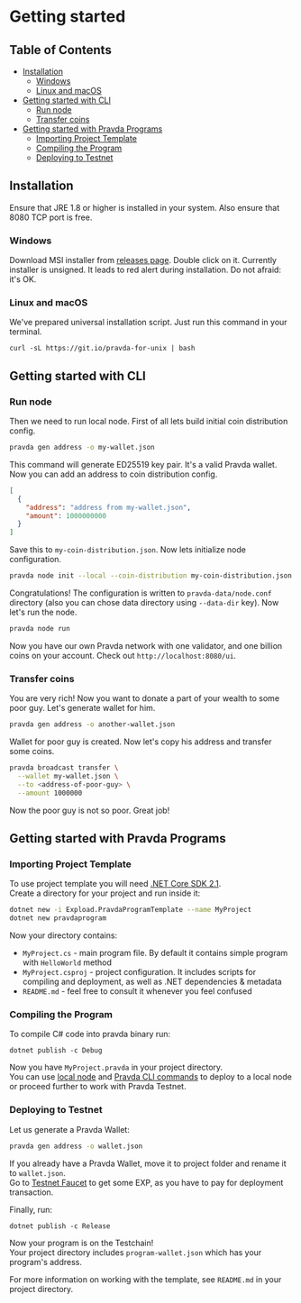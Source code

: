 # Getting started

## Table of Contents

- [Installation](#Installation)
  - [Windows](#Windows)
  - [Linux and macOS](#Linux-and-macOS)
- [Getting started with CLI](#Getting-started-with-CLI)
  - [Run node](#Run-node)
  - [Transfer coins](#Transfer-coins)
- [Getting started with Pravda Programs](#Getting-started-with-Pravda-Programs)
  - [Importing Project Template](#Importing-Project-Template)
  - [Compiling the Program](#Compiling-the-Program)
  - [Deploying to Testnet](#Deploying-to-Testnet)

## Installation

Ensure that JRE 1.8 or higher is installed in your system. Also ensure that 8080 TCP port is free.

### Windows

Download MSI installer from [releases page](https://github.com/expload/pravda/releases). Double click on it. Currently installer is unsigned. It leads to red alert during installation. Do not afraid: it's OK.

### Linux and macOS

We've prepared universal installation script. Just run this command in your terminal.

```
curl -sL https://git.io/pravda-for-unix | bash
```

## Getting started with CLI

### Run node

Then we need to run local node. First of all lets build initial coin distribution config. 

```bash
pravda gen address -o my-wallet.json
```

This command will generate ED25519 key pair. It's a valid Pravda wallet. Now you can add an address to coin distribution config.

```json
[
  {
    "address": "address from my-wallet.json",
    "amount": 1000000000
  }
]
```

Save this to `my-coin-distribution.json`. Now lets initialize node configuration.

```bash
pravda node init --local --coin-distribution my-coin-distribution.json
```

Congratulations! The configuration is written to `pravda-data/node.conf` directory (also you can chose data directory using `--data-dir` key). Now let's run the node.

```bash
pravda node run
```

Now you have our own Pravda network with one validator, and one billion coins on your account. Check out `http://localhost:8080/ui`. 

### Transfer coins

You are very rich! Now you want to donate a part of your wealth to some poor guy. Let's generate wallet for him.

```bash
pravda gen address -o another-wallet.json
```
  
Wallet for poor guy is created. Now let's copy his address and transfer some coins.

```bash
pravda broadcast transfer \
  --wallet my-wallet.json \
  --to <address-of-poor-guy> \
  --amount 1000000
```

Now the poor guy is not so poor. Great job!

## Getting started with Pravda Programs

### Importing Project Template

To use project template you will need [.NET Core SDK 2.1](https://www.microsoft.com/net/download/dotnet-core/2.1).  
Create a directory for your project and run inside it:  
```bash
dotnet new -i Expload.PravdaProgramTemplate --name MyProject
dotnet new pravdaprogram
```
Now your directory contains:
 - `MyProject.cs` - main program file. By default it contains simple program with `HelloWorld` method
 - `MyProject.csproj` - project configuration. It includes scripts for compiling and deployment, as well as .NET dependencies & metadata
 - `README.md` - feel free to consult it whenever you feel confused

### Compiling the Program

To compile C# code into pravda binary run:
```
dotnet publish -c Debug
```
Now you have `MyProject.pravda` in your project directory.  
You can use [local node](#Getting-started-with-CLI) and [Pravda CLI commands](https://github.com/expload/pravda/blob/master/doc/ref/cli/pravda-broadcast-deploy.md) to deploy to a local node or proceed further to work with Pravda Testnet.

### Deploying to Testnet

Let us generate a Pravda Wallet:
```bash
pravda gen address -o wallet.json
```
If you already have a Pravda Wallet, move it to project folder and 
rename it to `wallet.json`.  
Go to [Testnet Faucet](https://faucet.dev.expload.com/ui) to get some EXP, as you have to pay for deployment transaction.  
  
Finally, run:
```
dotnet publish -c Release
```
Now your program is on the Testchain!  
Your project directory includes `program-wallet.json` which has your program's address.  
  
For more information on working with the template, see `README.md` in your project directory.
